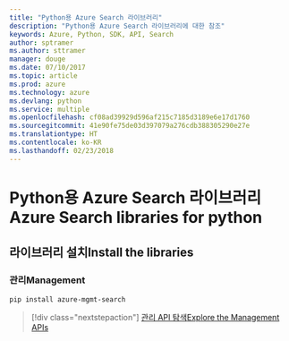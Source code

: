 ```yaml
---
title: "Python용 Azure Search 라이브러리"
description: "Python용 Azure Search 라이브러리에 대한 참조"
keywords: Azure, Python, SDK, API, Search
author: sptramer
ms.author: sttramer
manager: douge
ms.date: 07/10/2017
ms.topic: article
ms.prod: azure
ms.technology: azure
ms.devlang: python
ms.service: multiple
ms.openlocfilehash: cf08ad39929d596af215c7185d3189e6e17d1760
ms.sourcegitcommit: 41e90fe75de03d397079a276cdb388305290e27e
ms.translationtype: HT
ms.contentlocale: ko-KR
ms.lasthandoff: 02/23/2018
---
```

# <a name="azure-search-libraries-for-python"></a><span data-ttu-id="104f0-104">Python용 Azure Search 라이브러리</span><span class="sxs-lookup"><span data-stu-id="104f0-104">Azure Search libraries for python</span></span>

## <a name="install-the-libraries"></a><span data-ttu-id="104f0-105">라이브러리 설치</span><span class="sxs-lookup"><span data-stu-id="104f0-105">Install the libraries</span></span>


### <a name="management"></a><span data-ttu-id="104f0-106">관리</span><span class="sxs-lookup"><span data-stu-id="104f0-106">Management</span></span>

```bash
pip install azure-mgmt-search
```
> [!div class="nextstepaction"]
> [<span data-ttu-id="104f0-107">관리 API 탐색</span><span class="sxs-lookup"><span data-stu-id="104f0-107">Explore the Management APIs</span></span>](/python/api/overview/azure/search/management)